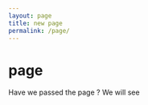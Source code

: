 ```yaml
---
layout: page
title: new page
permalink: /page/
---
```


# page
Have we passed the page ? We will see
